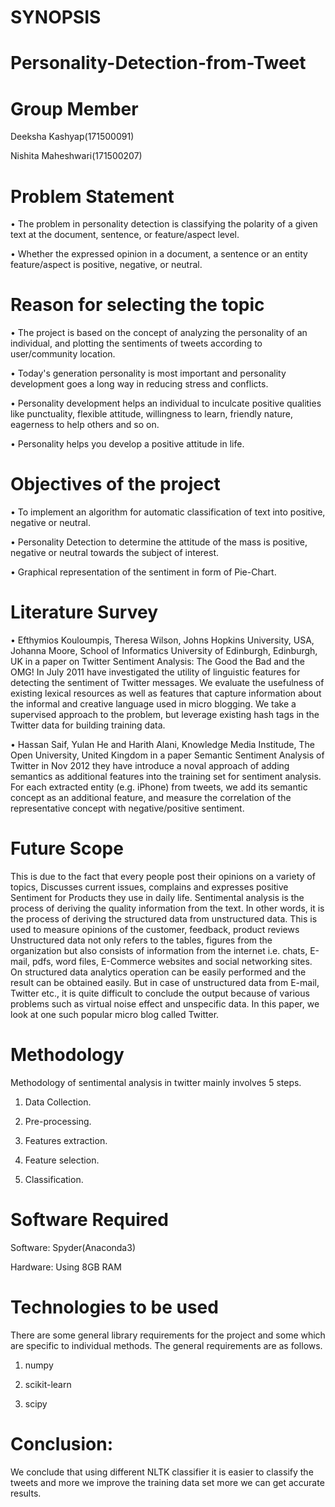 # SYNOPSIS

# Personality-Detection-from-Tweet

# Group Member

 Deeksha Kashyap(171500091)
 
 Nishita Maheshwari(171500207)

# Problem Statement

•	The problem in personality detection is classifying the polarity of a given text at the document, sentence, or feature/aspect level.

•	Whether the expressed opinion in a document, a sentence or an entity feature/aspect is positive, negative, or neutral.

# Reason for selecting the topic


•	The project is based on the concept of analyzing the personality of an individual, and plotting the sentiments of tweets according to user/community location.

•	Today's generation personality is most important and personality development goes a long way in reducing stress and conflicts.

•	Personality development helps an individual to inculcate positive qualities like punctuality, flexible attitude, willingness to learn,   friendly nature, eagerness to help others and so on.

•	Personality helps you develop a positive attitude in life.


# Objectives of the project

•	To implement an algorithm for automatic classification of text into positive, negative or neutral.

•	Personality Detection to determine the attitude of the mass is positive, negative or neutral towards the subject of interest.

•	Graphical representation of the sentiment in form of Pie-Chart.

# Literature Survey

•	Efthymios Kouloumpis, Theresa Wilson, Johns Hopkins University, USA, Johanna Moore, School of Informatics University of Edinburgh, Edinburgh, UK in a paper on Twitter Sentiment Analysis: The Good the Bad and the OMG! In July 2011 have investigated the utility of linguistic features for detecting the sentiment of Twitter messages. We evaluate the usefulness of existing lexical resources as well as features that capture information about the informal and creative language used in micro blogging. We take a supervised approach to the problem, but leverage existing hash tags in the Twitter data for building training data.

•	Hassan Saif, Yulan He and Harith Alani, Knowledge Media Institude, The Open University, United Kingdom in a paper Semantic Sentiment Analysis of Twitter in Nov 2012 they have introduce a noval approach of adding semantics as additional features  into the training set for sentiment analysis. For each extracted entity (e.g. iPhone) from tweets, we add its semantic concept as an additional feature, and measure the correlation of the representative concept with negative/positive sentiment.

# Future Scope

This is due to the fact that every people post their opinions on a variety of topics,  Discusses current issues, complains and expresses positive Sentiment for Products they use in daily life. Sentimental analysis is the process of deriving the quality information from the text. In other words, it is the process of deriving the structured  data  from  unstructured  data.  This is used to measure opinions of the customer, feedback, product reviews Unstructured data not  only refers to the tables, figures from the organization but also consists of information from the internet i.e. chats,  E-mail, pdfs,  word files,  E-Commerce websites and social networking sites. 
 On structured data analytics operation can be easily performed and the result can be obtained easily. But in case of unstructured data from E-mail, Twitter etc., it is quite difficult to conclude the output because of various problems such as virtual noise effect and unspecific data. In this paper, we look at one such popular micro blog called Twitter.

# Methodology

Methodology of sentimental analysis in twitter mainly involves 5 steps.  

1.	Data Collection.

2.	Pre-processing.

3.	Features extraction.

4.	Feature selection.

5.	Classification.

# Software Required
 
Software: Spyder(Anaconda3)

Hardware: Using 8GB RAM

# Technologies to be used

There are some general library requirements for the project and some which are specific to individual methods. The general requirements are as follows.

1. numpy

2. scikit-learn

3. scipy


# Conclusion:

We conclude that using different NLTK classifier it is easier to classify the tweets and more we improve the training data set more we can get accurate results.



